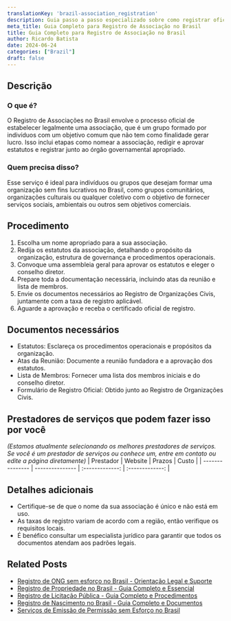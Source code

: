 ```yaml
---
translationKey: 'brazil-association_registration'
description: Guia passo a passo especializado sobre como registrar oficialmente sua associação no Brasil. Saiba sobre documentos essenciais, processo e requisitos legais.
meta_title: Guia Completo para Registro de Associação no Brasil
title: Guia Completo para Registro de Associação no Brasil
author: Ricardo Batista
date: 2024-06-24
categories: ["Brazil"]
draft: false
---
```


## Descrição
### O que é?
O Registro de Associações no Brasil envolve o processo oficial de estabelecer legalmente uma associação, que é um grupo formado por indivíduos com um objetivo comum que não tem como finalidade gerar lucro. Isso inclui etapas como nomear a associação, redigir e aprovar estatutos e registrar junto ao órgão governamental apropriado.

### Quem precisa disso?
Esse serviço é ideal para indivíduos ou grupos que desejam formar uma organização sem fins lucrativos no Brasil, como grupos comunitários, organizações culturais ou qualquer coletivo com o objetivo de fornecer serviços sociais, ambientais ou outros sem objetivos comerciais.

## Procedimento

1. Escolha um nome apropriado para a sua associação.
2. Redija os estatutos da associação, detalhando o propósito da organização, estrutura de governança e procedimentos operacionais.
3. Convoque uma assembleia geral para aprovar os estatutos e eleger o conselho diretor.
4. Prepare toda a documentação necessária, incluindo atas da reunião e lista de membros.
5. Envie os documentos necessários ao Registro de Organizações Civis, juntamente com a taxa de registro aplicável.
6. Aguarde a aprovação e receba o certificado oficial de registro.

## Documentos necessários

- Estatutos: Esclareça os procedimentos operacionais e propósitos da organização.
- Atas da Reunião: Documente a reunião fundadora e a aprovação dos estatutos.
- Lista de Membros: Fornecer uma lista dos membros iniciais e do conselho diretor.
- Formulário de Registro Oficial: Obtido junto ao Registro de Organizações Civis.

## Prestadores de serviços que podem fazer isso por você
_(Estamos atualmente selecionando os melhores prestadores de serviços. Se você é um prestador de serviços ou conhece um, entre em contato ou edite a página diretamente)_
| Prestador       |     Website     |     Prazos       |       Custo     |
| --------------- | --------------- |  :-------------: | :-------------: |

## Detalhes adicionais

- Certifique-se de que o nome da sua associação é único e não está em uso.
- As taxas de registro variam de acordo com a região, então verifique os requisitos locais.
- É benéfico consultar um especialista jurídico para garantir que todos os documentos atendam aos padrões legais.
## Related Posts

- [Registro de ONG sem esforço no Brasil - Orientação Legal e Suporte](https://tramitit.com/pt/guides/brazil/registro_de_ong/)
- [Registro de Propriedade no Brasil - Guia Completo e Essencial](https://tramitit.com/pt/guides/brazil/registro_de_im%C3%B3veis/)
- [Registro de Licitação Pública - Guia Completo e Procedimentos](https://tramitit.com/pt/guides/brazil/inscri%C3%A7%C3%A3o_em_concursos_p%C3%BAblicos/)
- [Registro de Nascimento no Brasil - Guia Completo e Documentos](https://tramitit.com/pt/guides/brazil/registro_de_nascimento/)
- [Serviços de Emissão de Permissão sem Esforço no Brasil](https://tramitit.com/pt/guides/brazil/emiss%C3%A3o_de_alvar%C3%A1/)